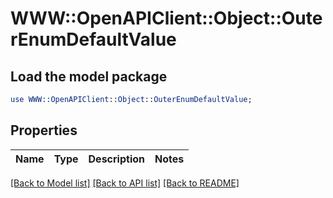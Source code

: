 # WWW::OpenAPIClient::Object::OuterEnumDefaultValue

## Load the model package
```perl
use WWW::OpenAPIClient::Object::OuterEnumDefaultValue;
```

## Properties
Name | Type | Description | Notes
------------ | ------------- | ------------- | -------------

[[Back to Model list]](../README.md#documentation-for-models) [[Back to API list]](../README.md#documentation-for-api-endpoints) [[Back to README]](../README.md)


